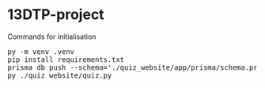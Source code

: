 # 13DTP-project

Commands for initialisation 

<pre>
py -m venv .venv
pip install requirements.txt
prisma db push --schema='./quiz_website/app/prisma/schema.prisma'
py ./quiz_website/quiz.py
</pre>
